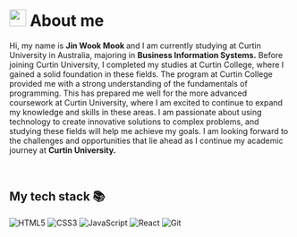 <h1><img src="https://emojis.slackmojis.com/emojis/images/1531849430/4246/blob-sunglasses.gif?1531849430" width="30"/> About me </h1>

<p>Hi, my name is <strong>Jin Wook Mook </strong> and I am currently studying at Curtin University in Australia, majoring in <strong> Business Information Systems.</strong> Before joining Curtin University, I completed my studies at Curtin College, where I gained a solid foundation in these fields. The program at Curtin College provided me with a strong understanding of the fundamentals of programming. This has prepared me well for the more advanced coursework at Curtin University, where I am excited to continue to expand my knowledge and skills in these areas. I am passionate about using technology to create innovative solutions to complex problems, and studying these fields will help me achieve my goals. I am looking forward to the challenges and opportunities that lie ahead as I continue my academic journey at <strong>Curtin University.</strong></p>

<br />
<h2> My tech stack 📚 </h2>

![HTML5](https://img.shields.io/badge/-HTML5-F05032?style=for-the-badge&logo=html5&logoColor=ffffff)
![CSS3](https://img.shields.io/badge/-CSS3-007ACC?style=for-the-badge&logo=css3)
![JavaScript](https://img.shields.io/badge/-JavaScript-%23F7DF1C?style=for-the-badge&logo=javascript&logoColor=000000&labelColor=%23F7DF1C&color=%23FFCE5A)
![React](https://img.shields.io/badge/-React-222222?style=for-the-badge&logo=react)
![Git](https://img.shields.io/badge/-Git-F05032?style=for-the-badge&logo=git&logoColor=ffffff)

<br/>
